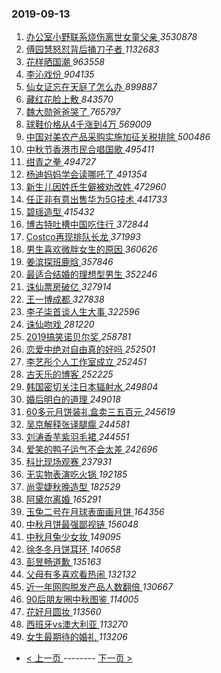 ### 2019-09-13 
1. [ 办公室小野联系烧伤离世女童父亲 ](https://s.weibo.com/weibo?q=%23%E5%8A%9E%E5%85%AC%E5%AE%A4%E5%B0%8F%E9%87%8E%E8%81%94%E7%B3%BB%E7%83%A7%E4%BC%A4%E7%A6%BB%E4%B8%96%E5%A5%B3%E7%AB%A5%E7%88%B6%E4%BA%B2%23&Refer=top) *3530878*
1. [ 傅园慧怒怼背后捅刀子者 ](https://s.weibo.com/weibo?q=%23%E5%82%85%E5%9B%AD%E6%85%A7%E6%80%92%E6%80%BC%E8%83%8C%E5%90%8E%E6%8D%85%E5%88%80%E5%AD%90%E8%80%85%23&Refer=top) *1132683*
1. [ 花样晒国潮 ](https://s.weibo.com/weibo?q=%23%E8%8A%B1%E6%A0%B7%E6%99%92%E5%9B%BD%E6%BD%AE%23&topic_ad=1&Refer=top) *963558*
1. [ 李沁戏份 ](https://s.weibo.com/weibo?q=%23%E6%9D%8E%E6%B2%81%E6%88%8F%E4%BB%BD%23&Refer=top) *904135*
1. [ 仙女证忘在天庭了怎么办 ](https://s.weibo.com/weibo?q=%23%E4%BB%99%E5%A5%B3%E8%AF%81%E5%BF%98%E5%9C%A8%E5%A4%A9%E5%BA%AD%E4%BA%86%E6%80%8E%E4%B9%88%E5%8A%9E%23&Refer=top) *899887*
1. [ 藏红花脸上敷 ](https://s.weibo.com/weibo?q=%23%E8%97%8F%E7%BA%A2%E8%8A%B1%E8%84%B8%E4%B8%8A%E6%95%B7%23&topic_ad=1&Refer=top) *843570*
1. [ 魏大勋爸爸哭了 ](https://s.weibo.com/weibo?q=%23%E9%AD%8F%E5%A4%A7%E5%8B%8B%E7%88%B8%E7%88%B8%E5%93%AD%E4%BA%86%23&Refer=top) *765797*
1. [ 球鞋价格从4千涨到4万 ](https://s.weibo.com/weibo?q=%23%E7%90%83%E9%9E%8B%E4%BB%B7%E6%A0%BC%E4%BB%8E4%E5%8D%83%E6%B6%A8%E5%88%B04%E4%B8%87%23&Refer=top) *569009*
1. [ 中国对美农产品采购实施加征关税排除 ](https://s.weibo.com/weibo?q=%E4%B8%AD%E5%9B%BD%E5%AF%B9%E7%BE%8E%E5%86%9C%E4%BA%A7%E5%93%81%E9%87%87%E8%B4%AD%E5%AE%9E%E6%96%BD%E5%8A%A0%E5%BE%81%E5%85%B3%E7%A8%8E%E6%8E%92%E9%99%A4&Refer=top) *500486*
1. [ 中秋节香港市民合唱国歌 ](https://s.weibo.com/weibo?q=%23%E4%B8%AD%E7%A7%8B%E8%8A%82%E9%A6%99%E6%B8%AF%E5%B8%82%E6%B0%91%E5%90%88%E5%94%B1%E5%9B%BD%E6%AD%8C%23&Refer=top) *495411*
1. [ 绀青之拳 ](https://s.weibo.com/weibo?q=%E7%BB%80%E9%9D%92%E4%B9%8B%E6%8B%B3&Refer=top) *494727*
1. [ 杨迪妈妈学会读哪吒了 ](https://s.weibo.com/weibo?q=%23%E6%9D%A8%E8%BF%AA%E5%A6%88%E5%A6%88%E5%AD%A6%E4%BC%9A%E8%AF%BB%E5%93%AA%E5%90%92%E4%BA%86%23&Refer=top) *491354*
1. [ 新生儿因姓氏生僻被劝改姓 ](https://s.weibo.com/weibo?q=%23%E6%96%B0%E7%94%9F%E5%84%BF%E5%9B%A0%E5%A7%93%E6%B0%8F%E7%94%9F%E5%83%BB%E8%A2%AB%E5%8A%9D%E6%94%B9%E5%A7%93%23&Refer=top) *472960*
1. [ 任正非有意出售华为5G技术 ](https://s.weibo.com/weibo?q=%23%E4%BB%BB%E6%AD%A3%E9%9D%9E%E6%9C%89%E6%84%8F%E5%87%BA%E5%94%AE%E5%8D%8E%E4%B8%BA5G%E6%8A%80%E6%9C%AF%23&Refer=top) *441733*
1. [ 碧瑶造型 ](https://s.weibo.com/weibo?q=%23%E7%A2%A7%E7%91%B6%E9%80%A0%E5%9E%8B%23&Refer=top) *415432*
1. [ 博古特吐槽中国吃住行 ](https://s.weibo.com/weibo?q=%23%E5%8D%9A%E5%8F%A4%E7%89%B9%E5%90%90%E6%A7%BD%E4%B8%AD%E5%9B%BD%E5%90%83%E4%BD%8F%E8%A1%8C%23&Refer=top) *372844*
1. [ Costco再现排队长龙 ](https://s.weibo.com/weibo?q=Costco%E5%86%8D%E7%8E%B0%E6%8E%92%E9%98%9F%E9%95%BF%E9%BE%99&Refer=top) *371993*
1. [ 男生喜欢微胖女生的原因 ](https://s.weibo.com/weibo?q=%23%E7%94%B7%E7%94%9F%E5%96%9C%E6%AC%A2%E5%BE%AE%E8%83%96%E5%A5%B3%E7%94%9F%E7%9A%84%E5%8E%9F%E5%9B%A0%23&Refer=top) *360626*
1. [ 姜滨探班鹿晗 ](https://s.weibo.com/weibo?q=%23%E5%A7%9C%E6%BB%A8%E6%8E%A2%E7%8F%AD%E9%B9%BF%E6%99%97%23&Refer=top) *357846*
1. [ 最适合结婚的理想型男生 ](https://s.weibo.com/weibo?q=%23%E6%9C%80%E9%80%82%E5%90%88%E7%BB%93%E5%A9%9A%E7%9A%84%E7%90%86%E6%83%B3%E5%9E%8B%E7%94%B7%E7%94%9F%23&Refer=top) *352246*
1. [ 诛仙票房破亿 ](https://s.weibo.com/weibo?q=%E8%AF%9B%E4%BB%99%E7%A5%A8%E6%88%BF%E7%A0%B4%E4%BA%BF&Refer=top) *327914*
1. [ 王一博成都 ](https://s.weibo.com/weibo?q=%23%E7%8E%8B%E4%B8%80%E5%8D%9A%E6%88%90%E9%83%BD%23&Refer=top) *327838*
1. [ 李子柒首谈人生大事 ](https://s.weibo.com/weibo?q=%23%E6%9D%8E%E5%AD%90%E6%9F%92%E9%A6%96%E8%B0%88%E4%BA%BA%E7%94%9F%E5%A4%A7%E4%BA%8B%23&Refer=top) *322596*
1. [ 诛仙吻戏 ](https://s.weibo.com/weibo?q=%23%E8%AF%9B%E4%BB%99%E5%90%BB%E6%88%8F%23&Refer=top) *281220*
1. [ 2019搞笑诺贝尔奖 ](https://s.weibo.com/weibo?q=2019%E6%90%9E%E7%AC%91%E8%AF%BA%E8%B4%9D%E5%B0%94%E5%A5%96&Refer=top) *258781*
1. [ 恋爱中绝对自由真的好吗 ](https://s.weibo.com/weibo?q=%23%E6%81%8B%E7%88%B1%E4%B8%AD%E7%BB%9D%E5%AF%B9%E8%87%AA%E7%94%B1%E7%9C%9F%E7%9A%84%E5%A5%BD%E5%90%97%23&Refer=top) *252501*
1. [ 李艺彤个人工作室成立 ](https://s.weibo.com/weibo?q=%23%E6%9D%8E%E8%89%BA%E5%BD%A4%E4%B8%AA%E4%BA%BA%E5%B7%A5%E4%BD%9C%E5%AE%A4%E6%88%90%E7%AB%8B%23&Refer=top) *252451*
1. [ 古天乐的博客 ](https://s.weibo.com/weibo?q=%23%E5%8F%A4%E5%A4%A9%E4%B9%90%E7%9A%84%E5%8D%9A%E5%AE%A2%23&Refer=top) *252225*
1. [ 韩国密切关注日本辐射水 ](https://s.weibo.com/weibo?q=%23%E9%9F%A9%E5%9B%BD%E5%AF%86%E5%88%87%E5%85%B3%E6%B3%A8%E6%97%A5%E6%9C%AC%E8%BE%90%E5%B0%84%E6%B0%B4%23&Refer=top) *249804*
1. [ 婚后明白的道理 ](https://s.weibo.com/weibo?q=%23%E5%A9%9A%E5%90%8E%E6%98%8E%E7%99%BD%E7%9A%84%E9%81%93%E7%90%86%23&Refer=top) *249018*
1. [ 60多元月饼装礼盒卖三五百元 ](https://s.weibo.com/weibo?q=%2360%E5%A4%9A%E5%85%83%E6%9C%88%E9%A5%BC%E8%A3%85%E7%A4%BC%E7%9B%92%E5%8D%96%E4%B8%89%E4%BA%94%E7%99%BE%E5%85%83%23&Refer=top) *245619*
1. [ 吴京解释张译腿瘸 ](https://s.weibo.com/weibo?q=%23%E5%90%B4%E4%BA%AC%E8%A7%A3%E9%87%8A%E5%BC%A0%E8%AF%91%E8%85%BF%E7%98%B8%23&Refer=top) *244581*
1. [ 刘涛香芋紫羽毛裙 ](https://s.weibo.com/weibo?q=%23%E5%88%98%E6%B6%9B%E9%A6%99%E8%8A%8B%E7%B4%AB%E7%BE%BD%E6%AF%9B%E8%A3%99%23&Refer=top) *244551*
1. [ 爱笑的鸭子运气不会太差 ](https://s.weibo.com/weibo?q=%23%E7%88%B1%E7%AC%91%E7%9A%84%E9%B8%AD%E5%AD%90%E8%BF%90%E6%B0%94%E4%B8%8D%E4%BC%9A%E5%A4%AA%E5%B7%AE%23&Refer=top) *242696*
1. [ 科比现场观赛 ](https://s.weibo.com/weibo?q=%E7%A7%91%E6%AF%94%E7%8E%B0%E5%9C%BA%E8%A7%82%E8%B5%9B&Refer=top) *237931*
1. [ 无实物表演吃火锅 ](https://s.weibo.com/weibo?q=%23%E6%97%A0%E5%AE%9E%E7%89%A9%E8%A1%A8%E6%BC%94%E5%90%83%E7%81%AB%E9%94%85%23&Refer=top) *192185*
1. [ 尚雯婕秋晚造型 ](https://s.weibo.com/weibo?q=%23%E5%B0%9A%E9%9B%AF%E5%A9%95%E7%A7%8B%E6%99%9A%E9%80%A0%E5%9E%8B%23&Refer=top) *182529*
1. [ 阿黛尔离婚 ](https://s.weibo.com/weibo?q=%23%E9%98%BF%E9%BB%9B%E5%B0%94%E7%A6%BB%E5%A9%9A%23&Refer=top) *165291*
1. [ 玉兔二号在月球表面画月饼 ](https://s.weibo.com/weibo?q=%23%E7%8E%89%E5%85%94%E4%BA%8C%E5%8F%B7%E5%9C%A8%E6%9C%88%E7%90%83%E8%A1%A8%E9%9D%A2%E7%94%BB%E6%9C%88%E9%A5%BC%23&Refer=top) *164356*
1. [ 中秋月饼最强鄙视链 ](https://s.weibo.com/weibo?q=%23%E4%B8%AD%E7%A7%8B%E6%9C%88%E9%A5%BC%E6%9C%80%E5%BC%BA%E9%84%99%E8%A7%86%E9%93%BE%23&Refer=top) *156048*
1. [ 中秋月兔少女妆 ](https://s.weibo.com/weibo?q=%23%E4%B8%AD%E7%A7%8B%E6%9C%88%E5%85%94%E5%B0%91%E5%A5%B3%E5%A6%86%23&Refer=top) *149095*
1. [ 徐冬冬月饼耳环 ](https://s.weibo.com/weibo?q=%23%E5%BE%90%E5%86%AC%E5%86%AC%E6%9C%88%E9%A5%BC%E8%80%B3%E7%8E%AF%23&Refer=top) *140658*
1. [ 彭昱畅道歉 ](https://s.weibo.com/weibo?q=%23%E5%BD%AD%E6%98%B1%E7%95%85%E9%81%93%E6%AD%89%23&Refer=top) *135163*
1. [ 父母有多喜欢看热闹 ](https://s.weibo.com/weibo?q=%23%E7%88%B6%E6%AF%8D%E6%9C%89%E5%A4%9A%E5%96%9C%E6%AC%A2%E7%9C%8B%E7%83%AD%E9%97%B9%23&Refer=top) *132132*
1. [ 近一年网购脱发产品人数翻倍 ](https://s.weibo.com/weibo?q=%23%E8%BF%91%E4%B8%80%E5%B9%B4%E7%BD%91%E8%B4%AD%E8%84%B1%E5%8F%91%E4%BA%A7%E5%93%81%E4%BA%BA%E6%95%B0%E7%BF%BB%E5%80%8D%23&Refer=top) *130667*
1. [ 90后朋友圈中秋图鉴 ](https://s.weibo.com/weibo?q=%2390%E5%90%8E%E6%9C%8B%E5%8F%8B%E5%9C%88%E4%B8%AD%E7%A7%8B%E5%9B%BE%E9%89%B4%23&Refer=top) *114005*
1. [ 花好月圆妆 ](https://s.weibo.com/weibo?q=%23%E8%8A%B1%E5%A5%BD%E6%9C%88%E5%9C%86%E5%A6%86%23&Refer=top) *113560*
1. [ 西班牙vs澳大利亚 ](https://s.weibo.com/weibo?q=%23%E8%A5%BF%E7%8F%AD%E7%89%99vs%E6%BE%B3%E5%A4%A7%E5%88%A9%E4%BA%9A%23&Refer=top) *113270*
1. [ 女生最期待的婚礼 ](https://s.weibo.com/weibo?q=%23%E5%A5%B3%E7%94%9F%E6%9C%80%E6%9C%9F%E5%BE%85%E7%9A%84%E5%A9%9A%E7%A4%BC%23&Refer=top) *113206* 

- [ < 上一页 ](https://github.com/able8/weibo-hot-record/blob/master/2019-09-12.md) -------- [ 下一页 > ](https://github.com/able8/weibo-hot-record/blob/master/2019-09-14.md)